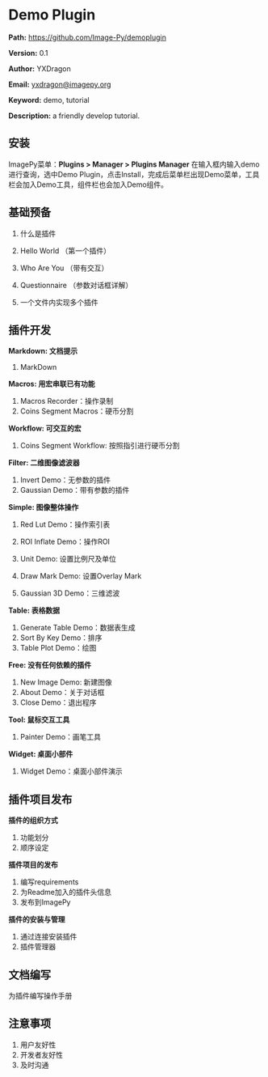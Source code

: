 # Demo Plugin

**Path:** https://github.com/Image-Py/demoplugin

**Version:** 0.1

**Author:** YXDragon

**Email:** yxdragon@imagepy.org

**Keyword:** demo, tutorial

**Description:** a friendly develop tutorial.



## 安装

ImagePy菜单：**Plugins > Manager > Plugins Manager** 在输入框内输入demo进行查询，选中Demo Plugin，点击Install，完成后菜单栏出现Demo菜单，工具栏会加入Demo工具，组件栏也会加入Demo组件。



## 基础预备

1. 什么是插件

2. Hello World （第一个插件）

3. Who Are You （带有交互）

4. Questionnaire （参数对话框详解）

5. 一个文件内实现多个插件

   

## 插件开发

**Markdown: 文档提示**

1. MarkDown

**Macros: 用宏串联已有功能**

1. Macros Recorder：操作录制
2. Coins Segment Macros：硬币分割

**Workflow: 可交互的宏**

1. Coins Segment Workflow: 按照指引进行硬币分割

**Filter: 二维图像滤波器**

1. Invert Demo：无参数的插件
2. Gaussian Demo：带有参数的插件

**Simple: 图像整体操作**

1. Red Lut Demo：操作索引表

2. ROI Inflate Demo：操作ROI
3. Unit Demo: 设置比例尺及单位
4. Draw Mark Demo: 设置Overlay Mark
5. Gaussian 3D Demo：三维滤波

**Table: 表格数据**

1. Generate Table Demo：数据表生成
2. Sort By Key Demo：排序
3. Table Plot Demo：绘图

**Free: 没有任何依赖的插件**

1. New Image Demo: 新建图像
2. About Demo：关于对话框
3. Close Demo：退出程序

**Tool: 鼠标交互工具**

1. Painter Demo：画笔工具

**Widget: 桌面小部件**

1. Widget Demo：桌面小部件演示



## 插件项目发布

**插件的组织方式**

1. 功能划分
2. 顺序设定

**插件项目的发布**

1. 编写requirements
2. 为Readme加入的插件头信息
3. 发布到ImagePy

**插件的安装与管理**

1. 通过连接安装插件
2. 插件管理器



## 文档编写

为插件编写操作手册



## 注意事项

1. 用户友好性
2. 开发者友好性
3. 及时沟通
